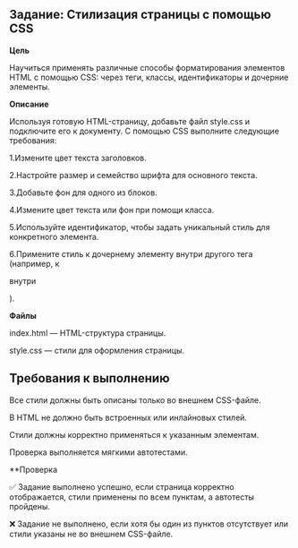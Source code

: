 ## Задание: Стилизация страницы с помощью CSS
**Цель**

Научиться применять различные способы форматирования элементов HTML с помощью CSS: через теги, классы, идентификаторы и дочерние элементы.

**Описание**

Используя готовую HTML-страницу, добавьте файл style.css и подключите его к документу.
С помощью CSS выполните следующие требования:

1.Измените цвет текста заголовков.

2.Настройте размер и семейство шрифта для основного текста.

3.Добавьте фон для одного из блоков.

4.Измените цвет текста или фон при помощи класса.

5.Используйте идентификатор, чтобы задать уникальный стиль для конкретного элемента.

6.Примените стиль к дочернему элементу внутри другого тега (например, к <p> внутри <div>).

**Файлы**

index.html — HTML-структура страницы.

style.css — стили для оформления страницы.

## Требования к выполнению

Все стили должны быть описаны только во внешнем CSS-файле.

В HTML не должно быть встроенных или инлайновых стилей.

Стили должны корректно применяться к указанным элементам.

Проверка выполняется мягкими автотестами.

**Проверка

✅ Задание выполнено успешно, если страница корректно отображается, стили применены по всем пунктам, а автотесты пройдены.

❌ Задание не выполнено, если хотя бы один из пунктов отсутствует или стили указаны не во внешнем CSS-файле.